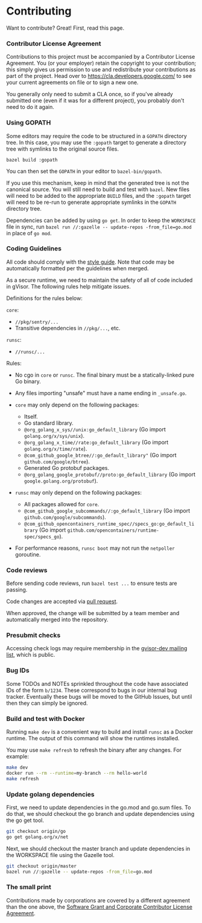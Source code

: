 # Contributing

Want to contribute? Great! First, read this page.



### Contributor License Agreement



Contributions to this project must be accompanied by a Contributor License
Agreement. You (or your employer) retain the copyright to your contribution;
this simply gives us permission to use and redistribute your contributions as
part of the project. Head over to <https://cla.developers.google.com/> to see
your current agreements on file or to sign a new one.

You generally only need to submit a CLA once, so if you've already submitted one
(even if it was for a different project), you probably don't need to do it
again.

### Using GOPATH

Some editors may require the code to be structured in a `GOPATH` directory tree.
In this case, you may use the `:gopath` target to generate a directory tree with
symlinks to the original source files.

```
bazel build :gopath
```

You can then set the `GOPATH` in your editor to `bazel-bin/gopath`.

If you use this mechanism, keep in mind that the generated tree is not the
canonical source. You will still need to build and test with `bazel`. New files
will need to be added to the appropriate `BUILD` files, and the `:gopath` target
will need to be re-run to generate appropriate symlinks in the `GOPATH`
directory tree.

Dependencies can be added by using `go get`. In order to keep the `WORKSPACE`
file in sync, run `bazel run //:gazelle -- update-repos -from_file=go.mod` in
place of `go mod`.

### Coding Guidelines

All code should comply with the [style guide](g3doc/style.md). Note that code
may be automatically formatted per the guidelines when merged.

As a secure runtime, we need to maintain the safety of all of code included in
gVisor. The following rules help mitigate issues.

Definitions for the rules below:

`core`:

*   `//pkg/sentry/...`
*   Transitive dependencies in `//pkg/...`, etc.

`runsc`:

*   `//runsc/...`

Rules:

*   No cgo in `core` or `runsc`. The final binary must be a statically-linked
    pure Go binary.

*   Any files importing "unsafe" must have a name ending in `_unsafe.go`.

*   `core` may only depend on the following packages:

    *   Itself.
    *   Go standard library.
    *   `@org_golang_x_sys//unix:go_default_library` (Go import
        `golang.org/x/sys/unix`).
    *   `@org_golang_x_time//rate:go_default_library` (Go import
        `golang.org/x/time/rate`).
    *   `@com_github_google_btree//:go_default_library"` (Go import
        `github.com/google/btree`).
    *   Generated Go protobuf packages.
    *   `@org_golang_google_protobuf//proto:go_default_library` (Go import
        `google.golang.org/protobuf`).

*   `runsc` may only depend on the following packages:

    *   All packages allowed for `core`.
    *   `@com_github_google_subcommands//:go_default_library` (Go import
        `github.com/google/subcommands`).
    *   `@com_github_opencontainers_runtime_spec//specs_go:go_default_library`
        (Go import `github.com/opencontainers/runtime-spec/specs_go`).

*   For performance reasons, `runsc boot` may not run the `netpoller` goroutine.

### Code reviews

Before sending code reviews, run `bazel test ...` to ensure tests are passing.

Code changes are accepted via [pull request][github].

When approved, the change will be submitted by a team member and automatically
merged into the repository.

### Presubmit checks

Accessing check logs may require membership in the
[gvisor-dev mailing list][gvisor-dev-list], which is public.

### Bug IDs

Some TODOs and NOTEs sprinkled throughout the code have associated IDs of the
form `b/1234`. These correspond to bugs in our internal bug tracker. Eventually
these bugs will be moved to the GitHub Issues, but until then they can simply be
ignored.

### Build and test with Docker

Running `make dev` is a convenient way to build and install `runsc` as a Docker
runtime. The output of this command will show the runtimes installed.

You may use `make refresh` to refresh the binary after any changes. For example:

```bash
make dev
docker run --rm --runtime=my-branch --rm hello-world
make refresh
```

### Update golang dependencies

First, we need to update dependencies in the go.mod and go.sum files. To do
that, we should checkout the go branch and update dependencies using the go get
tool.

```bash
git checkout origin/go
go get golang.org/x/net
```

Next, we should checkout the master branch and update dependencies in the
WORKSPACE file using the Gazelle tool.

```bash
git checkout origin/master
bazel run //:gazelle -- update-repos -from_file=go.mod
```

### The small print

Contributions made by corporations are covered by a different agreement than the
one above, the
[Software Grant and Corporate Contributor License Agreement][gccla].

[gcla]: https://cla.developers.google.com/about/google-individual
[gccla]: https://cla.developers.google.com/about/google-corporate
[github]: https://github.com/google/gvisor/compare
[gvisor-dev-list]: https://groups.google.com/forum/#!forum/gvisor-dev
